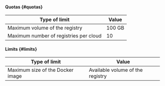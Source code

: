 #### Quotas {#quotas}

| Type of limit | Value |
| ----- | ----- |
| Maximum volume of the registry | 100 GB |
| Maximum number of registries per cloud | 10 |

#### Limits {#limits}

| Type of limit | Value |
| ----- | ----- |
| Maximum size of the Docker image | Available volume of the registry |
